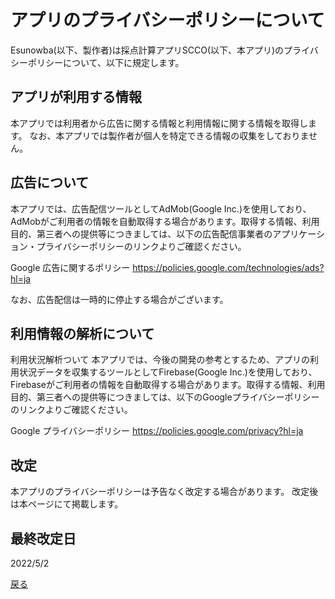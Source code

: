 # アプリのプライバシーポリシーについて

Esunowba(以下、製作者)は採点計算アプリSCCO(以下、本アプリ)のプライバシーポリシーについて、以下に規定します。


## アプリが利用する情報

本アプリでは利用者から広告に関する情報と利用情報に関する情報を取得します。
なお、本アプリでは製作者が個人を特定できる情報の収集をしておりません。



## 広告について

本アプリでは、広告配信ツールとしてAdMob(Google Inc.)を使用しており、AdMobがご利用者の情報を自動取得する場合があります。取得する情報、利用目的、第三者への提供等につきましては、以下の広告配信事業者のアプリケーション・プライバシーポリシーのリンクよりご確認ください。

Google 広告に関するポリシー https://policies.google.com/technologies/ads?hl=ja

なお、広告配信は一時的に停止する場合がございます。



## 利用情報の解析について

利用状況解析ついて 本アプリでは、今後の開発の参考とするため、アプリの利用状況データを収集するツールとしてFirebase(Google Inc.)を使用しており、Firebaseがご利用者の情報を自動取得する場合があります。取得する情報、利用目的、第三者への提供等につきましては、以下のGoogleプライバシーポリシーのリンクよりご確認ください。

Google プライバシーポリシー https://policies.google.com/privacy?hl=ja



## 改定

本アプリのプライバシーポリシーは予告なく改定する場合があります。
改定後は本ページにて掲載します。



## 最終改定日
2022/5/2


[戻る](./home.md)
